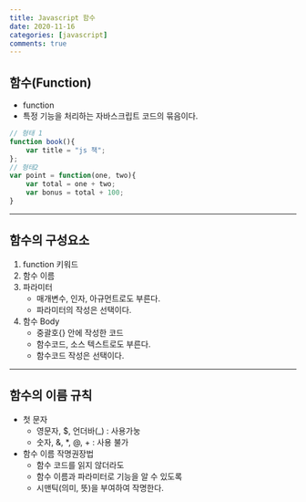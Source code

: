 ```yaml
---
title: Javascript 함수
date: 2020-11-16
categories: [javascript]
comments: true
---
```


## 함수(Function)

* function
* 특정 기능을 처리하는 자바스크립트 코드의 묶음이다.
```js
// 형태 1
function book(){
    var title = "js 책";
};
// 형태2
var point = function(one, two){
    var total = one + two;
    var bonus = total + 100;
}
```
--- 

## 함수의 구성요소

1. function 키워드
2. 함수 이름
3. 파라미터
    * 매개변수, 인자, 아규먼트로도 부른다.
    * 파라미터의 작성은 선택이다.
4. 함수 Body
    * 중괄호{} 안에 작성한 코드
    * 함수코드, 소스 텍스트로도 부른다.
    * 함수코드 작성은 선택이다.

---

## 함수의 이름 규칙

* 첫 문자
    * 영문자, $, 언더바(_) : 사용가눙
    * 숫자, &, *, @, + : 사용 불가
* 함수 이름 작명권장법
    * 함수 코드를 읽지 않더라도
    * 함수 이름과 파라미터로 기능을 알 수 있도록
    * 시맨틱(의미, 뜻)을 부여하여 작명한다.

